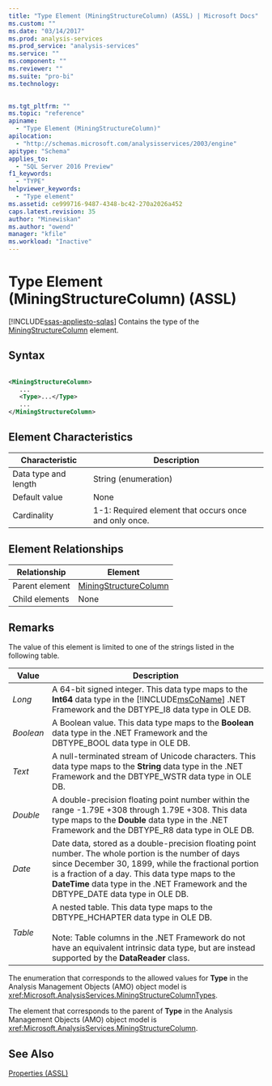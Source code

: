 ```yaml
---
title: "Type Element (MiningStructureColumn) (ASSL) | Microsoft Docs"
ms.custom: ""
ms.date: "03/14/2017"
ms.prod: analysis-services
ms.prod_service: "analysis-services"
ms.service: ""
ms.component: ""
ms.reviewer: ""
ms.suite: "pro-bi"
ms.technology: 
  

ms.tgt_pltfrm: ""
ms.topic: "reference"
apiname: 
  - "Type Element (MiningStructureColumn)"
apilocation: 
  - "http://schemas.microsoft.com/analysisservices/2003/engine"
apitype: "Schema"
applies_to: 
  - "SQL Server 2016 Preview"
f1_keywords: 
  - "TYPE"
helpviewer_keywords: 
  - "Type element"
ms.assetid: ce999716-9487-4348-bc42-270a2026a452
caps.latest.revision: 35
author: "Minewiskan"
ms.author: "owend"
manager: "kfile"
ms.workload: "Inactive"
---
```

# Type Element (MiningStructureColumn) (ASSL)
[!INCLUDE[ssas-appliesto-sqlas](../../../includes/ssas-appliesto-sqlas.md)]
  Contains the type of the [MiningStructureColumn](../../../analysis-services/scripting/data-type/miningstructurecolumn-data-type-assl.md) element.  
  
## Syntax  
  
```xml  
  
<MiningStructureColumn>  
   ...  
   <Type>...</Type>  
   ...  
</MiningStructureColumn>  
```  
  
## Element Characteristics  
  
|Characteristic|Description|  
|--------------------|-----------------|  
|Data type and length|String (enumeration)|  
|Default value|None|  
|Cardinality|1-1: Required element that occurs once and only once.|  
  
## Element Relationships  
  
|Relationship|Element|  
|------------------|-------------|  
|Parent element|[MiningStructureColumn](../../../analysis-services/scripting/data-type/miningstructurecolumn-data-type-assl.md)|  
|Child elements|None|  
  
## Remarks  
 The value of this element is limited to one of the strings listed in the following table.  
  
|Value|Description|  
|-----------|-----------------|  
|*Long*|A 64-bit signed integer. This data type maps to the **Int64** data type in the [!INCLUDE[msCoName](../../../includes/msconame-md.md)] .NET Framework and the DBTYPE_I8 data type in OLE DB.|  
|*Boolean*|A Boolean value. This data type maps to the **Boolean** data type in the .NET Framework and the DBTYPE_BOOL data type in OLE DB.|  
|*Text*|A null-terminated stream of Unicode characters. This data type maps to the **String** data type in the .NET Framework and the DBTYPE_WSTR data type in OLE DB.|  
|*Double*|A double-precision floating point number within the range -1.79E +308 through 1.79E +308. This data type maps to the **Double** data type in the .NET Framework and the DBTYPE_R8 data type in OLE DB.|  
|*Date*|Date data, stored as a double-precision floating point number. The whole portion is the number of days since December 30, 1899, while the fractional portion is a fraction of a day. This data type maps to the **DateTime** data type in the .NET Framework and the DBTYPE_DATE data type in OLE DB.|  
|*Table*|A nested table. This data type maps to the DBTYPE_HCHAPTER data type in OLE DB.<br /><br /> Note: Table columns in the .NET Framework do not have an equivalent intrinsic data type, but are instead supported by the **DataReader** class.|  
  
 The enumeration that corresponds to the allowed values for **Type** in the Analysis Management Objects (AMO) object model is <xref:Microsoft.AnalysisServices.MiningStructureColumnTypes>.  
  
 The element that corresponds to the parent of **Type** in the Analysis Management Objects (AMO) object model is <xref:Microsoft.AnalysisServices.MiningStructureColumn>.  
  
## See Also  
 [Properties &#40;ASSL&#41;](../../../analysis-services/scripting/properties/properties-assl.md)  
  
  
